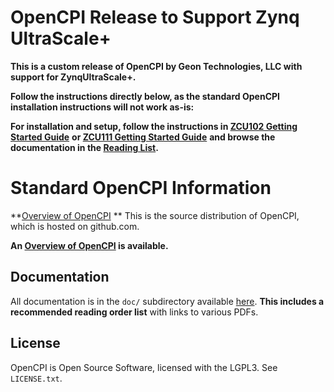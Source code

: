 # OpenCPI Release to Support Zynq UltraScale+
**This is a custom release of OpenCPI by Geon Technologies, LLC with support for ZynqUltraScale+.**

**Follow the instructions directly below, as the standard OpenCPI installation instructions will not work as-is:**

**For installation and setup, follow the instructions in [ZCU102 Getting Started Guide](https://github.com/Geontech/bsp_zcu1xx/blob/release_1.4_zynq_ultra/pdfs/ZCU102_Getting_Started_Guide.pdf)** 
**or [ZCU111 Getting Started Guide](https://github.com/Geontech/bsp_zcu1xx/blob/release_1.4_zynq_ultra/pdfs/ZCU111_Getting_Started_Guide.pdf)**
**and browse the documentation in the [Reading List](https://github.com/Geontech/bsp_zcu1xx).**


# Standard OpenCPI Information
**[Overview of OpenCPI](http://opencpi.github.io/Overview.pdf) **
This is the source distribution of OpenCPI, which is hosted on github.com.

**An [Overview of OpenCPI](http://opencpi.github.io/Overview.pdf) is available.**

Documentation
---
All documentation is in the `doc/` subdirectory available [here](doc/). **This includes a recommended reading order list** with links to various PDFs.

License
---
OpenCPI is Open Source Software, licensed with the LGPL3.  See `LICENSE.txt`.

[//]: # (These are reference links used in the body of this note and get stripped out when the markdown processor does its job - http://stackoverflow.com/questions/4823468/store-comments-in-markdown-syntax)

  [rpminstall]: <http://opencpi.github.io/RPM_Installation_Guide.pdf>
  [ossinstall]: <http://opencpi.github.io/OpenCPI_Installation.pdf>
